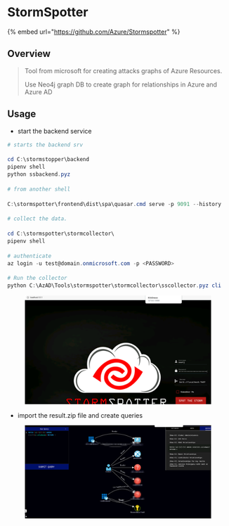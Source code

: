 # StormSpotter

{% embed url="https://github.com/Azure/Stormspotter" %}

## Overview

> Tool from microsoft for creating attacks graphs of Azure Resources.
>
> Use Neo4j graph DB to create graph for relationships in Azure and Azure AD
>
> &#x20;&#x20;

## Usage

* start the backend service

```powershell
# starts the backend srv

cd C:\stormstopper\backend
pipenv shell
python ssbackend.pyz

# from another shell

C:\stormspotter\frontend\dist\spa\quasar.cmd serve -p 9091 --history

# collect the data.

cd C:\stormspotter\stormcollector\
pipenv shell

# authenticate
az login -u test@domain.onmicrosoft.com -p <PASSWORD>

# Run the collector
python C:\AzAD\Tools\stormspotter\stormcollector\sscollector.pyz cli

```

<figure><img src="../../../../.gitbook/assets/image (36).png" alt=""><figcaption></figcaption></figure>

* import the result.zip file and create queries

<figure><img src="../../../../.gitbook/assets/image (31).png" alt=""><figcaption></figcaption></figure>
